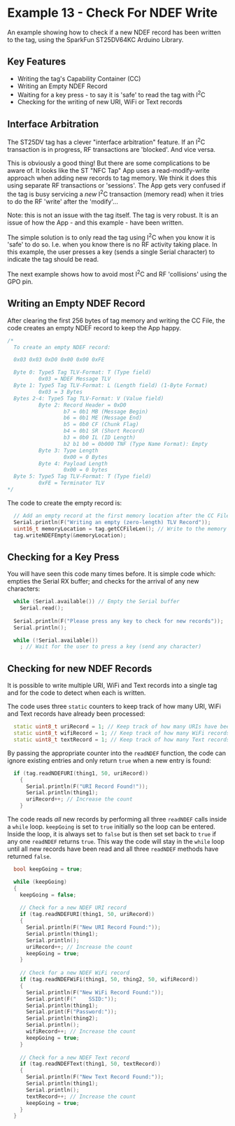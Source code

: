 # Example 13 - Check For NDEF Write

An example showing how to check if a new NDEF record has been written to the tag, using the SparkFun ST25DV64KC Arduino Library.

## Key Features

- Writing the tag's Capability Container (CC)
- Writing an Empty NDEF Record
- Waiting for a key press - to say it is 'safe' to read the tag with I<sup>2</sup>C
- Checking for the writing of new URI, WiFi or Text records

## Interface Arbitration

The ST25DV tag has a clever "interface arbitration" feature. If an I<sup>2</sup>C transaction is in progress, RF transactions are 'blocked'. And vice versa.

This is obviously a good thing! But there are some complications to be aware of. It looks like the ST "NFC Tap" App uses a read-modify-write
approach when adding new records to tag memory. We think it does this using separate RF transactions or 'sessions'. The App gets very
confused if the tag is busy servicing a _new_ I<sup>2</sup>C transaction (memory read) when it tries to do the RF 'write' after the 'modify'...

Note: this is not an issue with the tag itself. The tag is very robust. It is an issue of how the App - and this example - have been written.

The simple solution is to only read the tag using I<sup>2</sup>C when you know it is 'safe' to do so. I.e. when you know there is no RF activity taking place.
In this example, the user presses a key (sends a single Serial character) to indicate the tag should be read.

The next example shows how to avoid most I<sup>2</sup>C and RF 'collisions' using the GPO pin.

## Writing an Empty NDEF Record

After clearing the first 256 bytes of tag memory and writing the CC File, the code creates an empty NDEF record to keep the App happy.

```C++
/*
  To create an empty NDEF record:

  0x03 0x03 0xD0 0x00 0x00 0xFE

  Byte 0: Type5 Tag TLV-Format: T (Type field)
          0x03 = NDEF Message TLV
  Byte 1: Type5 Tag TLV-Format: L (Length field) (1-Byte Format)
          0x03 = 3 Bytes
  Bytes 2-4: Type5 Tag TLV-Format: V (Value field)
          Byte 2: Record Header = 0xD0
                  b7 = 0b1 MB (Message Begin)
                  b6 = 0b1 ME (Message End)
                  b5 = 0b0 CF (Chunk Flag)
                  b4 = 0b1 SR (Short Record)
                  b3 = 0b0 IL (ID Length)
                  b2 b1 b0 = 0b000 TNF (Type Name Format): Empty
          Byte 3: Type Length
                  0x00 = 0 Bytes
          Byte 4: Payload Length
                  0x00 = 0 bytes
  Byte 5: Type5 Tag TLV-Format: T (Type field)
          0xFE = Terminator TLV
*/
```

The code to create the empty record is:

```C++
  // Add an empty record at the first memory location after the CC File
  Serial.println(F("Writing an empty (zero-length) TLV Record"));
  uint16_t memoryLocation = tag.getCCFileLen(); // Write to the memory location immediately after the CC File
  tag.writeNDEFEmpty(&memoryLocation);
```

## Checking for a Key Press

You will have seen this code many times before. It is simple code which: empties the Serial RX buffer; and checks for the arrival of any new characters:

```C++
  while (Serial.available()) // Empty the Serial buffer
    Serial.read();
    
  Serial.println(F("Please press any key to check for new records"));
  Serial.println();

  while (!Serial.available())
    ; // Wait for the user to press a key (send any character)
```  

## Checking for new NDEF Records

It is possible to write multiple URI, WiFi and Text records into a single tag and for the code to detect when each is written.

The code uses three `static` counters to keep track of how many URI, WiFi and Text records have already been processed:

```C++
  static uint8_t uriRecord = 1; // Keep track of how many URIs have been read
  static uint8_t wifiRecord = 1; // Keep track of how many WiFi records have been read
  static uint8_t textRecord = 1; // Keep track of how many Text records have been read
```

By passing the appropriate counter into the `readNDEF` function, the code can ignore existing entries and only return ```true``` when
a new entry is found:

```C++
  if (tag.readNDEFURI(thing1, 50, uriRecord))
    {
      Serial.println(F("URI Record Found!"));
      Serial.println(thing1);
      uriRecord++; // Increase the count
    }
```

The code reads _all_ new records by performing all three `readNDEF` calls inside a ```while``` loop.
`keepGoing` is set to ```true``` initially so the loop can be entered. Inside the loop, it is always set to ```false```
but is then set set back to ```true``` if any one `readNDEF` returns ```true```.
This way the code will stay in the `while` loop until all new records have been read and all three `readNDEF` methods have returned ```false```.

```C++
  bool keepGoing = true;

  while (keepGoing)
  {
    keepGoing = false;
    
    // Check for a new NDEF URI record
    if (tag.readNDEFURI(thing1, 50, uriRecord))
    {
      Serial.println(F("New URI Record Found:"));
      Serial.println(thing1);
      Serial.println();
      uriRecord++; // Increase the count
      keepGoing = true;
    }
  
    // Check for a new NDEF WiFi record
    if (tag.readNDEFWiFi(thing1, 50, thing2, 50, wifiRecord))
    {
      Serial.println(F("New WiFi Record Found:"));
      Serial.print(F("    SSID:"));
      Serial.println(thing1);
      Serial.print(F("Password:"));
      Serial.println(thing2);
      Serial.println();
      wifiRecord++; // Increase the count
      keepGoing = true;
    }
  
    // Check for a new NDEF Text record
    if (tag.readNDEFText(thing1, 50, textRecord))
    {
      Serial.println(F("New Text Record Found:"));
      Serial.println(thing1);
      Serial.println();
      textRecord++; // Increase the count
      keepGoing = true;
    }
  }
```